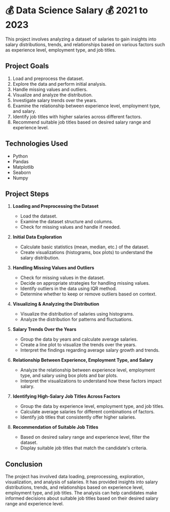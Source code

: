 # 💰 Data Science Salary 💰 2021 to 2023


This project involves analyzing a dataset of salaries to gain insights into salary distributions, trends, and relationships based on various factors such as experience level, employment type, and job titles.

## Project Goals

1. Load and preprocess the dataset.
2. Explore the data and perform initial analysis.
3. Handle missing values and outliers.
4. Visualize and analyze the distribution.
5. Investigate salary trends over the years.
6. Examine the relationship between experience level, employment type, and salary.
7. Identify job titles with higher salaries across different factors.
8. Recommend suitable job titles based on desired salary range and experience level.

## Technologies Used

- Python
- Pandas
- Matplotlib
- Seaborn
- Numpy

## Project Steps

1. **Loading and Preprocessing the Dataset**
   - Load the dataset.
   - Examine the dataset structure and columns.
   - Check for missing values and handle if needed.

2. **Initial Data Exploration**
   - Calculate basic statistics (mean, median, etc.) of the dataset.
   - Create visualizations (histograms, box plots) to understand the salary distribution.

3. **Handling Missing Values and Outliers**
   - Check for missing values in the dataset.
   - Decide on appropriate strategies for handling missing values.
   - Identify outliers in the data using IQR method.
   - Determine whether to keep or remove outliers based on context.

4. **Visualizing & Analyzing the Distribution**
   - Visualize the distribution of salaries using histograms.
   - Analyze the distribution for patterns and fluctuations.

5. **Salary Trends Over the Years**
   - Group the data by years and calculate average salaries.
   - Create a line plot to visualize the trends over the years.
   - Interpret the findings regarding average salary growth and trends.

6. **Relationship Between Experience, Employment Type, and Salary**
   - Analyze the relationship between experience level, employment type, and salary using box plots and bar plots.
   - Interpret the visualizations to understand how these factors impact salary.

7. **Identifying High-Salary Job Titles Across Factors**
   - Group the data by experience level, employment type, and job titles.
   - Calculate average salaries for different combinations of factors.
   - Identify job titles that consistently offer higher salaries.

8. **Recommendation of Suitable Job Titles**
   - Based on desired salary range and experience level, filter the dataset.
   - Display suitable job titles that match the candidate's criteria.

## Conclusion
The project has involved data loading, preprocessing, exploration, visualization, and analysis of salaries. It has provided insights into salary distributions, trends, and relationships based on experience level, employment type, and job titles. The analysis can help candidates make informed decisions about suitable job titles based on their desired salary range and experience level.